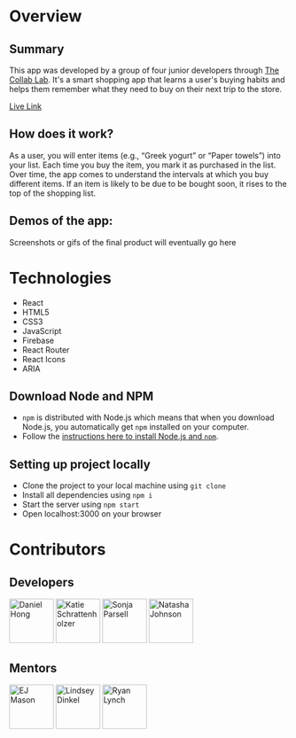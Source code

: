 # Overview

## Summary

This app was developed by a group of four junior developers through [The Collab Lab](https://the-collab-lab.codes/). It's a smart shopping app that learns a user's buying habits and helps them remember what they need to buy on their next trip to the store.

[Live Link](https://tcl-40-smart-shopping-list.web.app/)

## How does it work?

As a user, you will enter items (e.g., “Greek yogurt” or “Paper towels”) into your list. Each time you buy the item, you mark it as purchased in the list. Over time, the app comes to understand the intervals at which you buy different items. If an item is likely to be due to be bought soon, it rises to the top of the shopping list.

## Demos of the app:

Screenshots or gifs of the final product will eventually go here

# Technologies

- React
- HTML5
- CSS3
- JavaScript
- Firebase
- React Router
- React Icons
- ARIA

## Download Node and NPM

- `npm` is distributed with Node.js which means that when you download Node.js, you automatically get `npm` installed on your computer.
- Follow the [instructions here to install Node.js and `npm`](https://nodejs.org/en/).

## Setting up project locally

- Clone the project to your local machine using `git clone`
- Install all dependencies using `npm i`
- Start the server using `npm start`
- Open localhost:3000 on your browser

# Contributors

## Developers

<a href="https://github.com/daniel-sj-hong"><img src="https://avatars.githubusercontent.com/u/80491609?v=4" title="Daniel Hong" width="80" height="80"></a>
<a href="https://github.com/k-schrattenholzer"><img src="https://avatars.githubusercontent.com/u/54855300?v=4" title="Katie Schrattenholzer" width="80" height="80"></a>
<a href="https://github.com/sparsell"><img src="https://avatars.githubusercontent.com/u/52385888?v=4" title="Sonja Parsell" width="80" height="80"></a>
<a href="https://github.com/artsycoder533"><img src="https://avatars.githubusercontent.com/u/83678228?v=4" title="Natasha Johnson" width="80" height="80"></a>

## Mentors

<a href="https://github.com/mxmason"><img src="https://avatars.githubusercontent.com/u/13525251?v=4" title="EJ Mason" width="80" height="80"></a>
<a href="https://github.com/lindseyindev"><img src="https://avatars.githubusercontent.com/u/89806097?v=4" title="Lindsey Dinkel" width="80" height="80"></a>
<a href="https://github.com/shiftyp"><img src="https://avatars.githubusercontent.com/u/131928?v=4" title="Ryan Lynch" width="80" height="80"></a>
